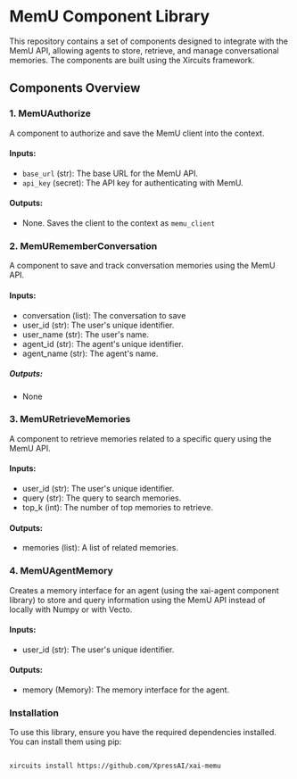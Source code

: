 # MemU Component Library

This repository contains a set of components designed to integrate with the MemU API, allowing agents to store, retrieve, and manage conversational memories. The components are built using the Xircuits framework.

## Components Overview

### 1. MemUAuthorize
A component to authorize and save the MemU client into the context.

#### Inputs:
- `base_url` (str): The base URL for the MemU API.
- `api_key` (secret): The API key for authenticating with MemU.

#### Outputs:
- None.  Saves the client to the context as `memu_client`


### 2. MemURememberConversation

A component to save and track conversation memories using the MemU API.

#### Inputs:

- conversation (list): The conversation to save
- user_id (str): The user's unique identifier.
- user_name (str): The user's name.
- agent_id (str): The agent's unique identifier.
- agent_name (str): The agent's name.

##### Outputs:

- None

### 3. MemURetrieveMemories

A component to retrieve memories related to a specific query using the MemU API.

#### Inputs:

- user_id (str): The user's unique identifier.
- query (str): The query to search memories.
- top_k (int): The number of top memories to retrieve.

#### Outputs:

- memories (list): A list of related memories.


### 4. MemUAgentMemory

Creates a memory interface for an agent (using the xai-agent component library) to store and query information using the MemU API instead of locally with Numpy or with Vecto.

#### Inputs:
- user_id (str): The user's unique identifier.

#### Outputs:

- memory (Memory): The memory interface for the agent.


### Installation
To use this library, ensure you have the required dependencies installed. You can install them using pip:

```bash

xircuits install https://github.com/XpressAI/xai-memu

```

